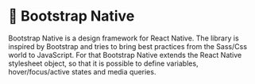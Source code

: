 # 🎨 Bootstrap Native

Bootstrap Native is a design framework for React Native. The library is inspired by Bootstrap and tries to bring best practices from the Sass/Css world to JavaScript. For that Bootstrap Native extends the React Native stylesheet object, so that it is possible to define variables, hover/focus/active states and media queries.
